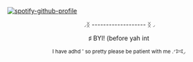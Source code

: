 [![spotify-github-profile](https://spotify-github-profile.kittinanx.com/api/view?uid=31h2oxcakzrsylfusd5gsgblhgxe&cover_image=true&theme=novatorem&show_offline=false&background_color=000000&interchange=false&bar_color=ffffff&bar_color_cover=false)](https://github.com/kittinan/spotify-github-profile)


<p align="center">◞ᛝ ------------------- ᛝ◞

<p align="center">♯ BYI! (before yah int 

<p align="center"><sub> I have adhd ' so pretty please be patient with me .ᐟ𐂯◞




  







  
